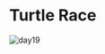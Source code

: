 # Turtle Race
![day19](https://user-images.githubusercontent.com/98851253/154783894-1c7cfc07-0752-402d-800f-afbed8fdea9a.gif)
